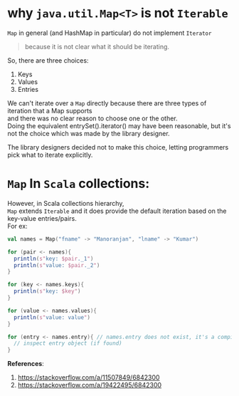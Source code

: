 # why `java.util.Map<T>` is not `Iterable`

`Map` in general (and HashMap in particular) do not implement `Iterator`  
> because it is not clear what it should be iterating.  

So, there are three choices:  
1. Keys
2. Values
3. Entries

We can't iterate over a `Map` directly because there are three types of iteration that a Map supports  
and there was no clear reason to choose one or the other.  
Doing the equivalent entrySet().iterator() may have been reasonable, but it's not the choice which was made by the library designer.  

The library designers decided not to make this choice, letting programmers pick what to iterate explicitly.  

# `Map` In `Scala` collections:

However, in Scala collections hierarchy,  
`Map` extends `Iterable` and it does provide the default iteration based on the key-value entries/pairs.  
For ex:  

```scala
val names = Map("fname" -> "Manoranjan", "lname" -> "Kumar")

for (pair <- names){
  println(s"key: $pair._1")
  println(s"value: $pair._2")
}

for (key <- names.keys){
  println(s"key: $key")
}

for (value <- names.values){
  println(s"value: value")
}

for (entry <- names.entry){ // names.entry does not exist, it's a compile time error
  // inspect entry object (if found)
}
```

**References**:  
1. https://stackoverflow.com/a/11507849/6842300
2. https://stackoverflow.com/a/19422495/6842300

